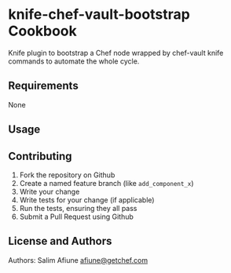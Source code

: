 knife-chef-vault-bootstrap Cookbook
===================
Knife plugin to bootstrap a Chef node wrapped by chef-vault knife commands to automate the whole cycle.


Requirements
------------
None


Usage
-----


Contributing
------------
1. Fork the repository on Github
2. Create a named feature branch (like `add_component_x`)
3. Write your change
4. Write tests for your change (if applicable)
5. Run the tests, ensuring they all pass
6. Submit a Pull Request using Github

License and Authors
-------------------
Authors: Salim Afiune <afiune@getchef.com>
